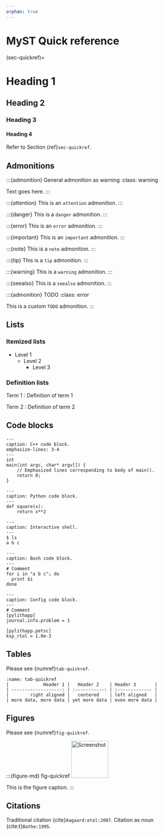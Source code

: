 ```yaml
---
orphan: true
---
```

# MyST Quick reference

(sec-quickref)=
# Heading 1
## Heading 2
### Heading 3
#### Heading 4

Refer to Section {ref}`sec-quickref`.

## Admonitions

:::{admonition} General admonition as warning
:class: warning

Text goes here.
:::

:::{attention}
This is an `attention` admonition.
:::

:::{danger}
This is a `danger` admonition.
:::

:::{error}
This is an `error` admonition.
:::

:::{important}
This is an `important` admonition.
:::

:::{note}
This is a `note` admonition.
:::

:::{tip}
This is a `tip` admonition.
:::

:::{warning}
This is a `warning` admonition.
:::

:::{seealso}
This is a `seealso` admonition.
:::

:::{admonition} TODO
:class: error

This is a custom `TODO` admonition.
:::



## Lists

### Itemized lists

* Level 1
  * Level 2
    * Level 3
  
### Definition lists

Term 1
: Definition of term 1

Term 2
: Definition of term 2

## Code blocks

```{code-block} c++
---
caption: C++ code block.
emphasize-lines: 3-4
---
int
main(int argc, char* argv[]) {
    // Emphasized lines corresponding to body of main().
    return 0;
}
```

```{code-block} python
---
caption: Python code block.
---
def square(x):
    return x**2
```

```{code-block} console
---
caption: Interactive shell.
---
$ ls
a b c
```

```{code-block} bash
---
caption: Bash code block.
---
# Comment
for i in "a b c"; do
  print $i
done
```

```{code-block} cfg
---
caption: Config code block.
---
# Comment
[pylithapp]
journal.info.problem = 1

[pylithapp.petsc]
ksp_rtol = 1.0e-3
```


## Tables

Please see {numref}`tab-quickref`.

```{table} Table caption
:name: tab-quickref
|             Header 1 |   Header 2    | Header 3       |
| -------------------: | :-----------: | :------------- |
|        right aligned |   centered    | left aligned   |
| more data, more data | yet more data | even more data |
```

## Figures

Please see {numref}`fig-quickref`.


:::{figure-md} fig-quickref
<img src="_static/images/cig_short_nolabel.*" alt="Screenshot"  width="100px"/>

This is the figure caption.
:::

## Citations

Traditional citation {cite}`Aagaard:etal:2007`.
Citation as noun {cite:t}`Bathe:1995`.
